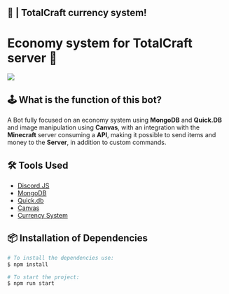 ## 💸 | TotalCraft currency system!

# Economy system for TotalCraft server 🤖

<img src = "https://camo.githubusercontent.com/d55d8a7f07a103454ebb77b653d9600ce27e011f78395d9713b432c8c011c76a/68747470733a2f2f646973636f72642e6a732 e6 f72672f7374617469632f6c6f676f2e737667">

## 🕹️ What is the function of this bot?

A Bot fully focused on an economy system using **MongoDB** and **Quick.DB** and image manipulation using **Canvas**, with an integration with the **Minecraft** server consuming a **API**, making it possible to send items and money to the **Server**, in addition to custom commands.

## 🛠️ Tools Used

- [Discord.JS](https://www.npmjs.com/package/discord.js?source=post_page-----7b5fe27cb6fa----------------------)
- [MongoDB](https://www.npmjs.com/package/mongoose)
- [Quick.db](https://www.npmjs.com/package/quick.db)
- [Canvas](https://www.npmjs.com/package/canvas)
- [Currency System](https://www.npmjs.com/package/currency-system)

## 📦 Installation of Dependencies

```bash
# To install the dependencies use:
$ npm install
```

```bash
# To start the project:
$ npm run start
```
